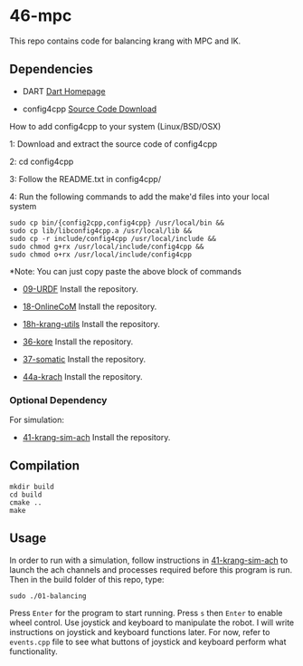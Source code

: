 # 46-mpc

This repo contains code for balancing krang with MPC and IK.

## Dependencies

- DART
 [Dart Homepage](https://dartsim.github.io)

- config4cpp
 [Source Code Download](http://www.config4star.org/#main-source-code)

 How to add config4cpp to your system (Linux/BSD/OSX)

  1: Download and extract the source code of config4cpp

  2: cd config4cpp

  3: Follow the README.txt in config4cpp/

  4: Run the following commands to add the make'd files into your local system

    sudo cp bin/{config2cpp,config4cpp} /usr/local/bin &&
    sudo cp lib/libconfig4cpp.a /usr/local/lib &&
    sudo cp -r include/config4cpp /usr/local/include &&
    sudo chmod g+rx /usr/local/include/config4cpp &&
    sudo chmod o+rx /usr/local/include/config4cpp
  \*Note: You can just copy paste the above block of commands

- [09-URDF](https://github.gatech.edu/WholeBodyControlAttempt1/09-URDF)
 Install the repository.

- [18-OnlineCoM](https://github.gatech.edu/WholeBodyControlAttempt1/18-OnlineCoM)
 Install the repository.

- [18h-krang-utils](https://github.gatech.edu/WholeBodyControlAttempt1/18h-krang-utils)
 Install the repository.

- [36-kore](https://github.gatech.edu/WholeBodyControlAttempt1/36-kore)
 Install the repository.

- [37-somatic](https://github.gatech.edu/WholeBodyControlAttempt1/37-somatic)
 Install the repository.

- [44a-krach](https://github.gatech.edu/WholeBodyControlAttempt1/44a-krach)
 Install the repository.

### Optional Dependency

For simulation:

- [41-krang-sim-ach](https://github.gatech.edu/WholeBodyControlAttempt1/41-krang-sim-ach)
 Install the repository.

## Compilation

    mkdir build
    cd build
    cmake ..
    make

## Usage

In order to run with a simulation, follow instructions in [41-krang-sim-ach](https://github.gatech.edu/WholeBodyControlAttempt1/41-krang-sim-ach) to launch the ach channels and processes required before this program is run. Then in the build folder of this repo, type:

    sudo ./01-balancing

Press `Enter` for the program to start running. Press `s` then `Enter` to enable wheel control. Use joystick and keyboard to manipulate the robot. I will write instructions on joystick and keyboard functions later. For now, refer to `events.cpp` file to see what buttons of joystick and keyboard perform what functionality.
